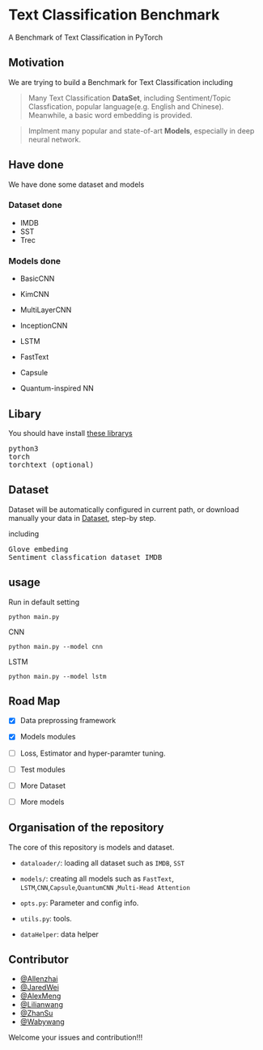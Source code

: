 # Text Classification Benchmark
A Benchmark of Text Classification in PyTorch


## Motivation

We are trying to build a Benchmark for Text Classification including


>Many Text Classification  **DataSet**, including Sentiment/Topic Classfication, popular language(e.g. English and Chinese). Meanwhile, a basic word embedding is provided.

>Implment many popular and state-of-art **Models**, especially in deep neural network.

## Have done
We have done some dataset and models
### Dataset done
- IMDB
- SST 
- Trec

### Models done
- BasicCNN
- KimCNN
- MultiLayerCNN
- InceptionCNN
- LSTM
- FastText


- Capsule
- Quantum-inspired NN



## Libary

You should have install [these librarys](docs/windows_torch_en.md)
<pre>
python3
torch
torchtext (optional)
</pre>

## Dataset 
Dataset will be automatically configured in current path, or download manually your data in [Dataset](docs/data_config_en.md),  step-by step.

including
<pre>
Glove embeding
Sentiment classfication dataset IMDB
</pre>


## usage


Run in default  setting
<pre><code>python main.py</code></pre>

CNN 
<pre><code>python main.py --model cnn</code></pre>

LSTM
<pre><code>python main.py --model lstm</code></pre>

## Road Map
- [X] Data preprossing framework
- [X] Models modules
- [ ] Loss, Estimator and hyper-paramter tuning.
- [ ] Test modules
- [ ] More Dataset
- [ ] More models



## Organisation of the repository
The core of this repository is models and dataset.


* ```dataloader/```: loading all dataset such as ```IMDB```, ```SST```

* ```models/```: creating all models such as ```FastText```, ```LSTM```,```CNN```,```Capsule```,```QuantumCNN``` ,```Multi-Head Attention```

* ```opts.py```: Parameter and config info.

* ```utils.py```: tools.

* ```dataHelper```: data helper




## Contributor
-	[@Allenzhai](https://github.com/zhaizheng)
-	[@JaredWei](https://github.com/jacobwei)
-	[@AlexMeng](https://github.com/EdwardLorenz)
-	[@Lilianwang](https://github.com/WangLilian)
-	[@ZhanSu](https://github.com/shuishen112)
-	[@Wabywang](https://github.com/Wabyking)

Welcome your issues and contribution!!!

